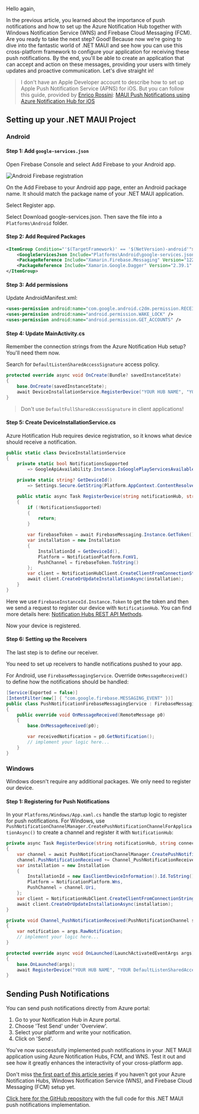 Hello again,

In the previous article, you learned about the importance of push notifications and how to set up the Azure Notification Hub together with Windows Notification Service (WNS) and Firebase Cloud Messaging (FCM). Are you ready to take the next step? Good! Because now we're going to dive into the fantastic world of .NET MAUI and see how you can use this cross-platform framework to configure your application for receiving these push notifications. By the end, you'll be able to create an application that can accept and action on these messages, providing your users with timely updates and proactive communication. Let's dive straight in!

> I don't have an Apple Developer account to describe how to set up Apple Push Notification Service (APNS) for iOS. But you can follow this guide, provided by [Enrico Rossini](https://github.com/erossini): [MAUI Push Notifications using Azure Notification Hub for iOS](https://puresourcecode.com/dotnet/maui/maui-push-notifications-using-azure-notification-hub-for-ios/)

## Setting up your .NET MAUI Project

### Android

#### Step 1: Add `google-services.json`

Open Firebase Console and select Add Firebase to your Android app.

![Android Firebase registration](https://ik.imagekit.io/VladislavAntonyuk/vladislavantonyuk/articles/45/45-1.png)

On the Add Firebase to your Android app page, enter an Android package name. It should match the package name of your .NET MAUI application.

Select Register app.

Select Download google-services.json. Then save the file into a `Platforms\Android` folder.

#### Step 2: Add Required Packages

```xml
<ItemGroup Condition="'$(TargetFramework)' == '$(NetVersion)-android'">
    <GoogleServicesJson Include="Platforms\Android\google-services.json" />
    <PackageReference Include="Xamarin.Firebase.Messaging" Version="122.0.0" />
    <PackageReference Include="Xamarin.Google.Dagger" Version="2.39.1" />
</ItemGroup>
```

#### Step 3: Add permissions

Update AndroidManifest.xml:

```xml
<uses-permission android:name="com.google.android.c2dm.permission.RECEIVE" />
<uses-permission android:name="android.permission.WAKE_LOCK" />
<uses-permission android:name="android.permission.GET_ACCOUNTS" />
```

#### Step 4: Update MainActivity.cs

Remember the connection strings from the Azure Notification Hub setup? You'll need them now.

Search for `DefaultListenSharedAccessSignature` access policy.

```csharp
protected override async void OnCreate(Bundle? savedInstanceState)
{
    base.OnCreate(savedInstanceState);
    await DeviceInstallationService.RegisterDevice("YOUR HUB NAME", "YOUR DefaultListenSharedAccessSignature");
}
```

> Don't use `DefaultFullSharedAccessSignature` in client applications!

#### Step 5: Create DeviceInstallationService.cs

Azure Hotification Hub requires device registration, so it knows what device should receive a notification.

```csharp
public static class DeviceInstallationService
{
	private static bool NotificationsSupported
		=> GoogleApiAvailability.Instance.IsGooglePlayServicesAvailable(Platform.AppContext) == ConnectionResult.Success;

	private static string? GetDeviceId()
		=> Settings.Secure.GetString(Platform.AppContext.ContentResolver, Settings.Secure.AndroidId);

	public static async Task RegisterDevice(string notificationHub, string connectionString)
	{
		if (!NotificationsSupported)
		{
			return;
		}

		var firebaseToken = await FirebaseMessaging.Instance.GetToken();
		var installation = new Installation
		{
			InstallationId = GetDeviceId(),
			Platform = NotificationPlatform.FcmV1,
			PushChannel = firebaseToken.ToString()
		};
		var client = NotificationHubClient.CreateClientFromConnectionString(connectionString, notificationHub, true);
		await client.CreateOrUpdateInstallationAsync(installation);
	}
}
```

Here we use `FirebaseInstanceId.Instance.Token` to get the token and then we send a request to register our device with `NotificationHub`. You can find more details here: [Notification Hubs REST API Methods](https://learn.microsoft.com/en-us/previous-versions/azure/reference/mt621153(v=azure.100)).

Now your device is registered.

#### Step 6: Setting up the Receivers

The last step is to define our receiver.

You need to set up receivers to handle notifications pushed to your app.

For Android, use `FirebaseMessagingService`. Override `OnMessageReceived()` to define how the notifications should be handled:

```csharp
[Service(Exported = false)]
[IntentFilter(new[] { "com.google.firebase.MESSAGING_EVENT" })]
public class PushNotificationFirebaseMessagingService : FirebaseMessagingService
{
	public override void OnMessageReceived(RemoteMessage p0)
	{
		base.OnMessageReceived(p0);

        var receivedNotification = p0.GetNotification();
        // implement your logic here...
	}
}
```

### Windows

Windows doesn't require any additional packages. We only need to register our device.

#### Step 1: Registering for Push Notifications

In your `Platforms/Windows/App.xaml.cs` handle the startup logic to register for push notifications. For Windows, use `PushNotificationChannelManager.CreatePushNotificationChannelForApplicationAsync()` to create a channel and register it with `NotificationHub`:

```csharp
private async Task RegisterDevice(string notificationHub, string connectionString)
{
	var channel = await PushNotificationChannelManager.CreatePushNotificationChannelForApplicationAsync();
	channel.PushNotificationReceived += Channel_PushNotificationReceived;
	var installation = new Installation
	{
		InstallationId = new EasClientDeviceInformation().Id.ToString(),
		Platform = NotificationPlatform.Wns,
		PushChannel = channel.Uri,
	};
	var client = NotificationHubClient.CreateClientFromConnectionString(connectionString, notificationHub, true);
	await client.CreateOrUpdateInstallationAsync(installation);
}

private void Channel_PushNotificationReceived(PushNotificationChannel sender, PushNotificationReceivedEventArgs args)
{
	var notification = args.RawNotification;
	// implement your logic here...
}

protected override async void OnLaunched(LaunchActivatedEventArgs args)
{
	base.OnLaunched(args);
	await RegisterDevice("YOUR HUB NAME", "YOUR DefaultListenSharedAccessSignature");
}
```

## Sending Push Notifications

You can send push notifications directly from Azure portal:

1. Go to your Notification Hub in Azure portal.
2. Choose 'Test Send' under 'Overview'.
3. Select your platform and write your notification.
4. Click on 'Send'.

You've now successfully implemented push notifications in your .NET MAUI application using Azure Notification Hubs, FCM, and WNS. Test it out and see how it greatly enhances the interactivity of your cross-platform app.

Don't miss [the first part of this article series](./articles/.NET-MAUI-Push-Notifications-using-Azure-Notification-Hub.-Part-1.-Setup-Azure-Notification-Hub) if you haven't got your Azure Notification Hubs, Windows Notification Service (WNS), and Firebase Cloud Messaging (FCM) setup yet.

[Click here for the GitHub repository](https://github.com/VladislavAntonyuk/WorldExplorer/commit/8ce130a77e1ad29c70c237074b23f5971324eae4) with the full code for this .NET MAUI push notifications implementation.
